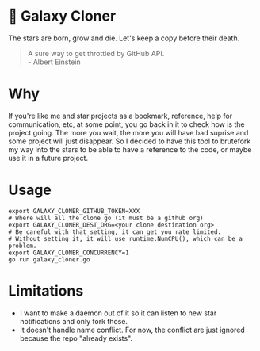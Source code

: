 # 🌌 Galaxy Cloner

The stars are born, grow and die. Let's keep a copy before their death.

> A sure way to get throttled by GitHub API.  
>     - Albert Einstein

# Why

If you're like me and star projects as a bookmark, reference, help for communication, etc, at some point, you go back in it to check how is the project going.
The more you wait, the more you will have bad suprise and some project will just disappear.
So I decided to have this tool to brutefork my way into the stars to be able to have a reference to the code, or maybe use it in a future project.

# Usage

```
export GALAXY_CLONER_GITHUB_TOKEN=XXX
# Where will all the clone go (it must be a github org)
export GALAXY_CLONER_DEST_ORG=<your clone destination org>
# Be careful with that setting, it can get you rate limited.
# Without setting it, it will use runtime.NumCPU(), which can be a problem.
export GALAXY_CLONER_CONCURRENCY=1
go run galaxy_cloner.go
```


# Limitations

* I want to make a daemon out of it so it can listen to new star notifications and only fork those.
* It doesn't handle name conflict. For now, the conflict are just ignored because the repo "already exists".

